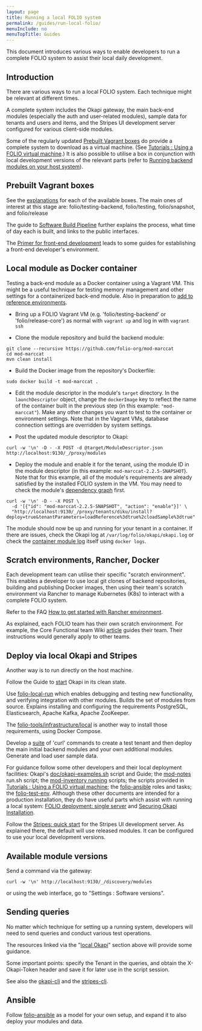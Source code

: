```yaml
---
layout: page
title: Running a local FOLIO system
permalink: /guides/run-local-folio/
menuInclude: no
menuTopTitle: Guides
---
```


This document introduces various ways to enable developers to run a complete FOLIO system to assist their local daily development.

## Introduction

There are various ways to run a local FOLIO system. Each technique might be relevant at different times.

A complete system includes the Okapi gateway, the main back-end modules (especially the auth and user-related modules),
sample data for tenants and users and items, and the Stripes UI development server configured for various client-side modules.

Some of the regularly updated [Prebuilt Vagrant boxes](#prebuilt-vagrant-boxes) do provide a complete system to download as a virtual machine.
(See [Tutorials : Using a FOLIO virtual machine](/tutorials/folio-vm/).)
It is also possible to utilise a box in conjunction with local development versions of the relevant parts
(refer to [Running backend modules on your host system](https://github.com/folio-org/folio-ansible/blob/master/doc/index.md#running-backend-modules-on-your-host-system)).

## Prebuilt Vagrant boxes

See the [explanations](https://github.com/folio-org/folio-ansible/blob/master/doc/index.md) for each of the available boxes.
The main ones of interest at this stage are: folio/testing-backend, folio/testing, folio/snapshot, and folio/release

The guide to [Software Build Pipeline](/guides/automation/#software-build-pipeline) further explains the process, what time of day each is built, and links to the public interfaces.

The [Primer for front-end development](/start/primer-develop-frontend/) leads to some guides for establishing a front-end developer's environment.

## Local module as Docker container

Testing a back-end module as a Docker container using a Vagrant VM.
This might be a useful technique for testing memory management and other settings for a containerized back-end module.
Also in preparation to [add to reference environments](/guides/install-backend-module/#ensure-local-docker).

* Bring up a FOLIO Vagrant VM (e.g. 'folio/testing-backend' or 'folio/release-core') as normal with `vagrant up` and log in with `vagrant ssh`

* Clone the module repository and build the backend module:

```
git clone --recursive https://github.com/folio-org/mod-marccat
cd mod-marccat
mvn clean install
```

* Build the Docker image from the repository's Dockerfile:

```
sudo docker build -t mod-marccat .
```

* Edit the module descriptor in the module's `target` directory. In the `launchDescriptor` object, change the `dockerImage` key to reflect the name of the container built in the previous step (in this example: `"mod-marccat"`).
Make any other changes you want to test to the container or environment settings.
Note that in the Vagrant VMs, database connection settings are overridden by system settings.

* Post the updated module descriptor to Okapi:

```
curl -w '\n' -D - -X POST -d @target/ModuleDescriptor.json http://localhost:9130/_/proxy/modules
```

* Deploy the module and enable it for the tenant, using the module ID in the module descriptor (in this example: `mod-marccat-2.2.5-SNAPSHOT`).
Note that for this example, all of the module's requirements are already satisfied by the installed FOLIO system in the VM.
You may need to check the module's [dependency graph](/tutorials/folio-vm/04-local-development/#module-dependency-graph) first.

```
curl -w '\n' -D - -X POST \
  -d '[{"id": "mod-marccat-2.2.5-SNAPSHOT", "action": "enable"}]' \
  "http://localhost:9130/_/proxy/tenants/diku/install?deploy=true&tenantParameters=loadReference%3dtrue%2cloadSample%3dtrue"
```

The module should now be up and running for your tenant in a container.
If there are issues, check the Okapi log at `/var/log/folio/okapi/okapi.log`
or check the [container module log](https://github.com/folio-org/folio-ansible/blob/master/doc/index.md#viewing-backend-module-logs) itself using `docker logs`.

## Scratch environments, Rancher, Docker

Each development team can utilise their specific "scratch environment".
This enables a developer to use local git clones of backend repositories, building and publishing Docker images, then using their team's scratch environment via Rancher to manage Kubernetes (K8s) to interact with a complete FOLIO system.

Refer to the FAQ [How to get started with Rancher environment](/faqs/how-to-get-started-with-rancher/).

As explained, each FOLIO team has their own scratch environment.
For example, the Core Functional team Wiki [article](https://wiki.folio.org/display/FOLIJET/Back-end+module+development+using+the+scratch+environment+and+Rancher) guides their team.
Their instructions would generally apply to other teams.

## Deploy via local Okapi and Stripes

Another way is to run directly on the host machine.

Follow the Guide to [start](https://github.com/folio-org/okapi/blob/master/doc/guide.md#running-okapi-itself)
Okapi in its clean state.

Use [folio-local-run](https://github.com/adamdickmeiss/folio-local-run) which enables debugging and testing new functionality, and verifying integration with other modules.
Builds the set of modules from source.
Explains installing and configuring the requirements PostgreSQL, Elasticsearch, Apache Kafka, Apache ZooKeeper.

The [folio-tools/infrastructure/local](https://github.com/folio-org/folio-tools/tree/master/infrastructure/local) is another way to install those requirements, using Docker Compose.

Develop a [suite](#sending-queries) of 'curl' commands to create a test tenant and then deploy the main initial backend modules and your own additional modules.
Generate and load user sample data.

For guidance follow some other developers and their local deployment facilities:
Okapi's [doc/okapi-examples.sh](https://github.com/folio-org/okapi/blob/master/doc/okapi-examples.sh) script and Guide;
the [mod-notes](https://github.com/folio-org/mod-notes) run.sh script;
the [mod-inventory running](https://github.com/folio-org/mod-inventory#running) scripts;
the scripts provided in [Tutorials : Using a FOLIO virtual machine](/tutorials/folio-vm/);
the [folio-ansible](https://github.com/folio-org/folio-ansible/) roles and tasks;
the [folio-test-env](https://github.com/folio-org/folio-test-env).
Although these other documents are intended for a production installation, they do have useful parts which assist with running a local system:
[FOLIO deployment: single server](https://github.com/folio-org/folio-install/blob/master/runbooks/single-server) and [Securing Okapi Installation](https://github.com/folio-org/okapi/blob/master/doc/securing.md).

Follow the [Stripes: quick start](https://github.com/folio-org/stripes/blob/master/doc/quick-start.md) for the Stripes UI development server.
As explained there, the default will use released modules. It can be configured to use your local development versions.

## Available module versions

Send a command via the gateway:

```
curl -w '\n' http://localhost:9130/_/discovery/modules
```

or using the web interface, go to "Settings : Software versions".

## Sending queries

No matter which technique for setting up a running system, developers will need to send queries and conduct various test operations.

The resources linked via the "[local Okapi](#deploy-via-local-okapi-and-stripes)" section above will provide some guidance.

Some important points: specify the Tenant in the queries, and obtain the X-Okapi-Token header and save it for later use in the script session.

See also the [okapi-cli](https://github.com/folio-org/okapi-cli) and
the [stripes-cli](https://github.com/folio-org/stripes-cli).

## Ansible

Follow [folio-ansible](https://github.com/folio-org/folio-ansible) as a model for your own setup, and expand it to also deploy your modules and data.
